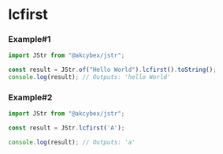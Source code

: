 # lcfirst

### Example#1

```javascript
import JStr from "@akcybex/jstr";

const result = JStr.of("Hello World").lcfirst().toString();
console.log(result); // Outputs: 'hello World'
```

### Example#2

```javascript
import JStr from "@akcybex/jstr";

const result = JStr.lcfirst('A');

console.log(result); // Outputs: 'a'
```
